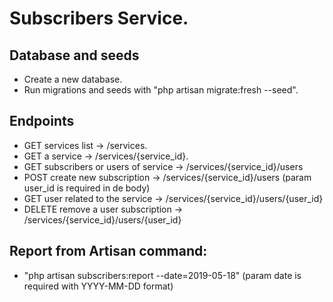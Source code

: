 # Subscribers Service.

## Database and seeds

- Create a new database.
- Run migrations and seeds with "php artisan migrate:fresh --seed".

## Endpoints

- GET services list -> /services.
- GET a service -> /services/{service_id}.
- GET subscribers or users of service -> /services/{service_id}/users
- POST create new subscription -> /services/{service_id}/users (param user_id is required in de body)
- GET user related to the service -> /services/{service_id}/users/{user_id}
- DELETE remove a user subscription -> /services/{service_id}/users/{user_id}

## Report from Artisan command:

- "php artisan subscribers:report --date=2019-05-18" (param date is required with YYYY-MM-DD format)
